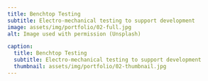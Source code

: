 ```yaml
---
title: Benchtop Testing
subtitle: Electro-mechanical testing to support development
image: assets/img/portfolio/02-full.jpg
alt: Image used with permission (Unsplash)

caption:
  title: Benchtop Testing
  subtitle: Electro-mechanical testing to support development
  thumbnail: assets/img/portfolio/02-thumbnail.jpg
---
```



